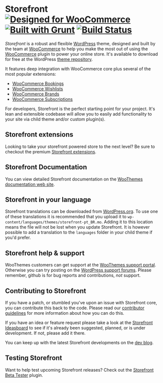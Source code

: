 # Storefront [![Designed for WooCommerce](http://img.shields.io/badge/Designed%20for-WooCommerce-a46497.svg)](https://woocommerce.com/) [![Built with Grunt](https://cdn.gruntjs.com/builtwith.png)](http://gruntjs.com/) [![Build Status](https://scrutinizer-ci.com/g/woothemes/storefront/badges/build.png?b=master)](https://scrutinizer-ci.com/g/woothemes/storefront/build-status/master)

*Storefront* is a robust and flexible [WordPress](http://wordpress.org) theme, designed and built by the team at [WooCommerce](https://woocommerce.com/) to help you make the most out of using the [WooCommerce](http://woothemes.com/woocommerce/) plugin to power your online store. It's available to download for free at the WordPress [theme repository](https://wordpress.org/themes/storefront/).

It features deep integration with WooCommerce core plus several of the most popular extensions:

* [WooCommerce Bookings](https://woocommerce.com/products/woocommerce-bookings/)
* [WooCommerce Wishlists](https://woocommerce.com/products/woocommerce-wishlists/)
* [WooCommerce Brands](https://woocommerce.com/products/brands/)
* [WooCommerce Subscriptions](https://woocommerce.com/products/woocommerce-subscriptions/)

For developers, Storefront is the perfect starting point for your project. It's lean and extensible codebase will allow you to easily add functionality to your site via child theme and/or custom plugin(s).

## Storefront extensions
Looking to take your storefront powered store to the next level? Be sure to checkout the premium [Storefront extensions](https://woocommerce.com/product-category/plugins/storefront/).

## Storefront Documentation
You can view detailed Storefront documentation on the [WooThemes documentation web site](http://docs.woocommerce.com/documentation/themes/storefront/).

## Storefront in your language
Storefront translations can be downloaded from [WordPress.org](https://translate.wordpress.org/projects/wp-themes/storefront). To use one of these translations it is recommended that you upload it to `wp-content/languages/themes/storefront-pt_BR.mo`. Adding it to this location means the file will not be lost when you update Storefront. It is however possible to add a translation to the `languages` folder in your child theme if you'd prefer.

## Storefront help & support
WooThemes customers can get support at the [WooThemes support portal](https://support.woothemes.com/). Otherwise you can try posting on the [WordPress support forums](https://wordpress.org/support/theme/storefront/). Please remember, github is for bug reports and contributions, _not_ support.

## Contributing to Storefront
If you have a patch, or stumbled you've upon an issue with Storefront core, you can contribute this back to the code. Please read our [contributor guidelines](https://github.com/woothemes/storefront/blob/master/CONTRIBUTING.md) for more information about how you can do this.

If you have an idea or feature request please take a look at the [Storefront Ideasboard](http://ideas.woothemes.com/forums/275029-storefront) to see if it's already been suggested, planned, or is under development. If not, please add it there.

You can keep up with the latest Storefront developments on the [dev blog](https://storefront.wordpress.com/).

## Testing Storefront
Want to help test upcoming Storefront releases? Check out the [Storefront Beta Tester](https://github.com/seb86/Storefront-Beta-Tester) plugin.